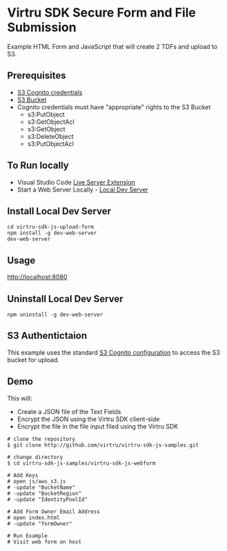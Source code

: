 # Virtru SDK Secure Form and File Submission
Example HTML Form and JavaScript that will create 2 TDFs and upload to S3.  


## Prerequisites
* [S3 Cognito credentials](console.aws.amazon.com/cognito)
* [S3 Bucket](https://s3.console.aws.amazon.com/s3)
* Cognito credentials must have "appropriate" rights to the S3 Bucket
    * s3:PutObject
    * s3:GetObjectAcl
    * s3:GetObject
    * s3:DeleteObject
    * s3:PutObjectAcl

## To Run locally
* Visual Studio Code [Live Server Extension](https://marketplace.visualstudio.com/items?itemName=MS-vsliveshare.vsliveshare)
* Start a Web Server Locally - [Local Dev Server](https://www.npmjs.com/package/dev-web-server)

## Install Local Dev Server
```
cd virtru-sdk-js-upload-form
npm install -g dev-web-server
dev-web-server
```
## Usage
[http://localhost:8080](http://localhost:8080)


## Uninstall Local Dev Server
```
npm uninstall -g dev-web-server
```


## S3 Authentictaion
This example uses the standard [S3 Cognito configuration](https://docs.aws.amazon.com/cognito/latest/developerguide/tutorial-create-user-pool.html) to access the S3 bucket for upload.  


## Demo
This will:
* Create a JSON file of the Text Fields
* Encrypt the JSON using the Virtru SDK client-side
* Encrypt the file in the file input filed using the Virtru SDK


```
# clone the repository
$ git clone http://github.com/virtru/virtru-sdk-js-samples.git

# change directory
$ cd virtru-sdk-js-samples/virtru-sdk-js-webform

# Add Keys
# open js/aws_s3.js 
# -update "BucketName"
# -update "BucketRegion"
# -update "IdentityPoolId"

# Add Form Owner Email Address
# open index.html
# -update "formOwner"

# Run Example
# Visit web form on host
```

